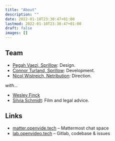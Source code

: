 ```yaml
---
title: "About"
description: ""
date: 2022-01-10T23:30:47+01:00
lastmod: 2022-01-10T23:30:47+01:00
draft: false
images: []
---
```


## Team

- [Pegah Vaezi, Sprillow](https://sprillow.com): Design.
- [Connor Turland, Sprillow](https://sprillow.com): Development.
- [Nicol Wistreich, Netribution](https://netribution.org): Direction.

*with…*

- [Wesley Finck](https://wesleyfinck.medium.com/)
- [Silvia Schmidt](https://silviaschmidt.org/): Film and legal advice.

## Links

- [matter.openvide.tech](https://matter.openvide.tech) – Mattermost chat space
- [lab.openvideo.tech](https://gitlab.openvideo.tech) – Gitlab, codebase & issues
